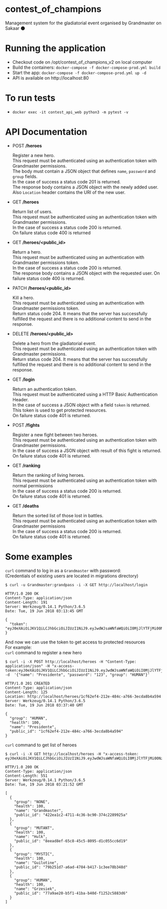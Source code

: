 # contest_of_champions
Management system for the gladiatorial event organised by Grandmaster on Sakaar :new_moon:

# Running the application

- Checkout code on /opt/contest_of_champions_v2 on local computer
- Build the containers: `docker-compose -f docker-compose-prod.yml build`
- Start the app: `docker-compose -f docker-compose-prod.yml up -d`
- API is available on http://localhost:80

# To run tests

- `docker exec -it contest_api_web python3 -m pytest -v`

# API Documentation

- POST **/heroes**

    Register a new hero.<br>
    This request must be authenticated using an authentication token with Grandmaster permissions.<br>
    The body must contain a JSON object that defines `name`, `password` and `group` fields.<br>
    In the case of success a status code 201 is returned.<br>
    The response body contains a JSON object with the newly added user.<br>
    Also `Location` header contains the URI of the new user.<br>
 
- GET **/heroes**

    Return list of users.<br>
    This request must be authenticated using an authentication token with Grandmaster permissions.<br>
    In the case of success a status code 200 is returned.<br>
    On failure status code 400 is returned<br>
    
- GET **/heroes/<public_id>**

    Return a hero.<br>
    This request must be authenticated using an authentication with Grandmaster permissions token.<br>
    In the case of success a status code 200 is returned.<br>
    The response body contains a JSON object with the requested user.
    On failure status code 400 is returned.
    
- PATCH **/heroes/<public_id>**
   
   Kill a hero.<br> 
   This request must be authenticated using an authentication with Grandmaster permissions token.<br>
   Return status code 204. It means that the server has successfully fulfilled the request and there is no additional content to send in the response.
   
   
- DELETE **/heroes/<public_id>**

   Delete a hero from the gladiatorial event.<br>
   This request must be authenticated using an authentication token with Grandmaster permissions.<br>
   Return status code 204. It means that the server has successfully fulfilled the request and there is no additional content to send in the response.
    
- GET **/login**

    Return an authentication token.<br>
    This request must be authenticated using a HTTP Basic Authentication Header.<br>
    In the case of success a JSON object with a field `token` is returned.<br>
    This token is used to get protected resources.<br>
    On failure status code 401 is returned.<br>
    
    
- POST **/fights**

    Register a new fight between two heroes.<br>
    This request must be authenticated using an authentication token with Grandmaster permissions.<br>
    In the case of success a JSON object with result of this fight is returned.<br>
    On failure status code 401 is returned.


- GET **/ranking**

    Return the ranking of living heroes.<br>
    This request must be authenticated using an authentication token with normal permissions<br>
    In the case of success a status code 200 is returned.<br>
    On failure status code 401 is returned.<br>
    

- GET **/deaths**

    Return the sorted list of those lost in battles.<br>
    This request must be authenticated using an authentication token with Grandmaster permissions<br>
    In the case of success a status code 200 is returned.<br>
    On failure status code 401 is returned.<br>

    
# Some examples

`curl` command to log in as a `Grandmaster` with password:<br>
(Credentials of existing users are located in migrations directory)

```
$ curl -u Grandmaster:grandpass -i -X GET http://localhost/login

HTTP/1.0 200 OK
Content-Type: application/json
Content-Length: 191
Server: Werkzeug/0.14.1 Python/3.6.5
Date: Tue, 19 Jun 2018 03:13:45 GMT

{
  "token": "eyJ0eXAiOiJKV1QiLCJhbGciOiJIUzI1NiJ9.eyJwdWJsaWNfaWQiOiI0MjJlYTFjMi00NzExLTRjMzYtYmM5MC0zNzRjMjI4OTkyNWEiLCJleHAiOjE1MjkzNzg5MjV9.WObcyClF8dBceUvl93UJMoyswVYUNY269K5LPJuSax8"
}

```
And now we can use the token to get access to protected resources<br>
For example: <br>
`curl` command to register a new hero
```
$ curl -i -X POST http://localhost/heroes -H "Content-Type: application/json" -H "x-access-token:eyJ0eXAiOiJKV1QiLCJhbGciOiJIUzI1NiJ9.eyJwdWJsaWNfaWQiOiI0MjJlYTFjMi00NzExLTRjMzYtYmM5MC0zNzRjMjI4OTkyNWEiLCJleHAiOjE1MjkzNzg5MjV9.WObcyClF8dBceUvl93UJMoyswVYUNY269K5LPJuSax8" -d  '{"name": "Presidente", "password": "123", "group": "HUMAN"}' 

HTTP/1.0 201 CREATED
Content-Type: application/json
Content-Length: 125
Location: http://localhost/heroes/1cf62ef4-212e-484c-a766-3ecda8b4a594
Server: Werkzeug/0.14.1 Python/3.6.5
Date: Tue, 19 Jun 2018 03:37:40 GMT

{
  "group": "HUMAN", 
  "health": 100, 
  "name": "Presidente", 
  "public_id": "1cf62ef4-212e-484c-a766-3ecda8b4a594"
}

```

`curl` command to get list of heroes

```
$ curl -i -X GET http://localhost/heroes -H "x-access-token: eyJ0eXAiOiJKV1QiLCJhbGciOiJIUzI1NiJ9.eyJwdWJsaWNfaWQiOiI0MjJlYTFjMi00NzExLTRjMzYtYmM5MC0zNzRjMjI4OTkyNWEiLCJleHAiOjE1MjkzNzg5MjV9.WObcyClF8dBceUvl93UJMoyswVYUNY269K5LPJuSax8"

HTTP/1.0 200 OK
Content-Type: application/json
Content-Length: 551
Server: Werkzeug/0.14.1 Python/3.6.5
Date: Tue, 19 Jun 2018 03:21:52 GMT

[
  {
    "group": "NONE", 
    "health": 100, 
    "name": "Grandmaster", 
    "public_id": "422ea1c2-4711-4c36-bc90-374c2289925a"
  }, 
  {
    "group": "MUTANT", 
    "health": 100, 
    "name": "Hulk", 
    "public_id": "8eead8ef-65c8-45c5-8095-d1c055cc6d19"
  }, 
  {
    "group": "MYSTIC", 
    "health": 100, 
    "name": "Guilotine", 
    "public_id": "79b251d7-a6ad-4784-b417-1c3ee78b348d"
  }, 
  {
    "group": "HUMAN", 
    "health": 100, 
    "name": "Grzesiek", 
    "public_id": "77a9ae20-b5f1-41ba-b40d-f1252c5883d6"
  }
]
```